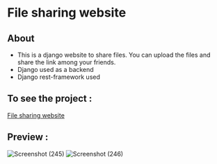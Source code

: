 # File sharing website

## About

- This is a django website to share files. You can upload the files and share the link among your friends.
- Django used as a backend
- Django rest-framework used

## To see the project :

[File sharing website](https://myfile-sharing-app.herokuapp.com/) 


## Preview :

![Screenshot (245)](https://user-images.githubusercontent.com/90236635/199551456-77d579a5-fe4b-4129-a6be-d6765f2afd95.png)
![Screenshot (246)](https://user-images.githubusercontent.com/90236635/199551463-2543cc6f-7844-4c07-a453-0b3c64775534.png)

